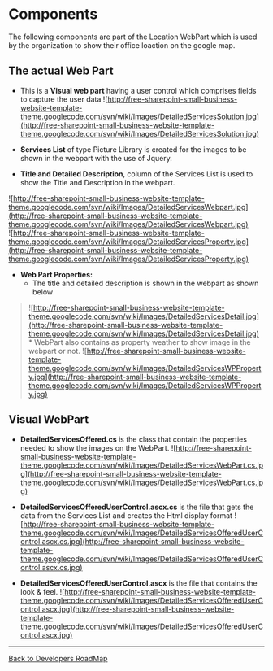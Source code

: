 # Components #

The following components are part of the Location WebPart which is used by the organization to show their office loaction on the google map.

## **The actual Web Part** ##
  * This is a **Visual web part** having a user control which comprises fields to capture the user data
![http://free-sharepoint-small-business-website-template-theme.googlecode.com/svn/wiki/Images/DetailedServicesSolution.jpg](http://free-sharepoint-small-business-website-template-theme.googlecode.com/svn/wiki/Images/DetailedServicesSolution.jpg)

  * **Services List** of type Picture Library is created for the images to be shown in the webpart with the use of Jquery.
  * **Title and Detailed Description**, column of the Services List is used to show the Title and Description in the webpart.

![http://free-sharepoint-small-business-website-template-theme.googlecode.com/svn/wiki/Images/DetailedServicesWebpart.jpg](http://free-sharepoint-small-business-website-template-theme.googlecode.com/svn/wiki/Images/DetailedServicesWebpart.jpg)<br />
![http://free-sharepoint-small-business-website-template-theme.googlecode.com/svn/wiki/Images/DetailedServicesProperty.jpg](http://free-sharepoint-small-business-website-template-theme.googlecode.com/svn/wiki/Images/DetailedServicesProperty.jpg)

  * **Web Part Properties:**
    * The title and detailed description is shown in the webpart as shown below
> ![http://free-sharepoint-small-business-website-template-theme.googlecode.com/svn/wiki/Images/DetailedServicesDetail.jpg](http://free-sharepoint-small-business-website-template-theme.googlecode.com/svn/wiki/Images/DetailedServicesDetail.jpg)<br />
    * WebPart also contains as property weather to show image in the webpart or not.
> ![http://free-sharepoint-small-business-website-template-theme.googlecode.com/svn/wiki/Images/DetailedServicesWPProperty.jpg](http://free-sharepoint-small-business-website-template-theme.googlecode.com/svn/wiki/Images/DetailedServicesWPProperty.jpg)<br />


## **Visual WebPart** ##
  * **DetailedServicesOffered.cs** is the class that contain the properties needed to show the images on the WebPart.
![http://free-sharepoint-small-business-website-template-theme.googlecode.com/svn/wiki/Images/DetailedServicesWebPart.cs.jpg](http://free-sharepoint-small-business-website-template-theme.googlecode.com/svn/wiki/Images/DetailedServicesWebPart.cs.jpg)

  * **DetailedServicesOfferedUserControl.ascx.cs** is the file that gets the data from the Services List and creates the Html display format
![http://free-sharepoint-small-business-website-template-theme.googlecode.com/svn/wiki/Images/DetailedServicesOfferedUserControl.ascx.cs.jpg](http://free-sharepoint-small-business-website-template-theme.googlecode.com/svn/wiki/Images/DetailedServicesOfferedUserControl.ascx.cs.jpg)

  * **DetailedServicesOfferedUserControl.ascx** is the file that contains the look & feel.
![http://free-sharepoint-small-business-website-template-theme.googlecode.com/svn/wiki/Images/DetailedServicesOfferedUserControl.ascx.jpg](http://free-sharepoint-small-business-website-template-theme.googlecode.com/svn/wiki/Images/DetailedServicesOfferedUserControl.ascx.jpg)


---

[Back to Developers RoadMap](http://code.google.com/p/free-sharepoint-small-business-website-template-theme/wiki/DeveloperRoadMap)